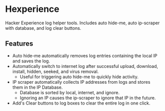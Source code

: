 # Hexperience
Hacker Experience log helper tools. Includes auto hide-me, auto ip-scraper with database, and log clear buttons.
## Features
* Auto hide-me automatically removes log entries containing the local IP and saves the log.
* Automatically switch to internet log after successful upload, download, install, hidden, seeked, and virus removal.
  * Useful for triggering auto hide-me to quickly hide activity.
* IP scraper automatically collects IP addresses from logs and stores them in the IP Database.
  * Database is sorted by local, internet, and ignore.
  * Ignoring an IP causes the ip-scraper to ignore that IP in the future.
* Add's Clear buttons to log boxes to clear the entire log in one click.
